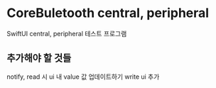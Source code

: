 #  CoreBuletooth central, peripheral 
SwiftUI central, peripheral 테스트 프로그램 

## 추가해야 할 것들
notify, read 시 ui 내 value 값 업데이트하기 
write ui 추가 

